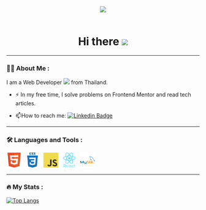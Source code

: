 <div id="header" align="center">
  <div><img src="https://media.giphy.com/media/M9gbBd9nbDrOTu1Mqx/giphy.gif" width="100"/></div>
  <div><img src="https://komarev.com/ghpvc/?username=hyghyn&style=flat-square&color=blue" alt=""/></div>
  <div id="badges">
    <a href="https://www.facebook.com/hyghyn" target="__blank>
      <img src="https://img.shields.io/badge/Facebook?style=for-the-badge&logo=facebook&logoColor=white" alt="Facebook Badge"/>
    </a>
  </div>
</div>

<h1 align="center">
  Hi there
  <img src="https://media.giphy.com/media/hvRJCLFzcasrR4ia7z/giphy.gif" width="30px"/>
</h1>

---

### :woman_technologist: About Me :
<div>
  I am a Web Developer <img src="https://media.giphy.com/media/WUlplcMpOCEmTGBtBW/giphy.gif" width="30"> from Thailand.
  
  - :zap: In my free time, I solve problems on Frontend Mentor and read tech articles.

- :mailbox:How to reach me: [![Linkedin Badge](https://img.shields.io/badge/-HYGHYN-blue?style=flat&logo=Linkedin&logoColor=white)](https://www.linkedin.com/in/jiraphon-chinnarat-637629292/)
</div>

---

### :hammer_and_wrench: Languages and Tools :
<div>
  <img src="https://github.com/devicons/devicon/blob/master/icons/html5/html5-original.svg" title="HTML5" alt="HTML" width="40" height="40"/>&nbsp;
  <img src="https://github.com/devicons/devicon/blob/master/icons/css3/css3-plain-wordmark.svg"  title="CSS3" alt="CSS" width="40" height="40"/>&nbsp;
  <img src="https://github.com/devicons/devicon/blob/master/icons/javascript/javascript-original.svg" title="JavaScript" alt="JavaScript" width="40" height="40"/>&nbsp;
  <img src="https://github.com/devicons/devicon/blob/master/icons/react/react-original-wordmark.svg" title="React" alt="React" width="40" height="40"/>&nbsp;
  <img src="https://github.com/devicons/devicon/blob/master/icons/mysql/mysql-original-wordmark.svg" title="MySQL"  alt="MySQL" width="40" height="40"/>
</div>

---

### :fire: My Stats :
[![Top Langs](https://github-readme-stats.vercel.app/api/top-langs/?username=hyghyn&layout=compact&theme=vision-friendly-dark)](https://github.com/anuraghazra/github-readme-stats)
